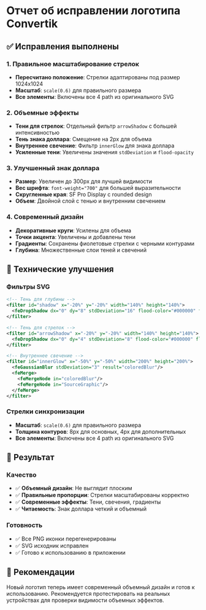 # Отчет об исправлении логотипа Convertik

## ✅ Исправления выполнены

### 1. Правильное масштабирование стрелок
- **Пересчитано положение**: Стрелки адаптированы под размер 1024x1024
- **Масштаб**: `scale(0.6)` для правильного размера
- **Все элементы**: Включены все 4 path из оригинального SVG

### 2. Объемные эффекты
- **Тени для стрелок**: Отдельный фильтр `arrowShadow` с большей интенсивностью
- **Тень знака доллара**: Смещение на 2px для объема
- **Внутреннее свечение**: Фильтр `innerGlow` для знака доллара
- **Усиленные тени**: Увеличены значения `stdDeviation` и `flood-opacity`

### 3. Улучшенный знак доллара
- **Размер**: Увеличен до 300px для лучшей видимости
- **Вес шрифта**: `font-weight="700"` для большей выразительности
- **Скругленные края**: SF Pro Display с rounded design
- **Объем**: Двойной слой с тенью и внутренним свечением

### 4. Современный дизайн
- **Декоративные круги**: Усилены для объема
- **Точки акцента**: Увеличены и добавлены тени
- **Градиенты**: Сохранены фиолетовые стрелки с черными контурами
- **Глубина**: Множественные слои теней и свечений

## 🎨 Технические улучшения

### Фильтры SVG
```svg
<!-- Тень для глубины -->
<filter id="shadow" x="-20%" y="-20%" width="140%" height="140%">
  <feDropShadow dx="0" dy="8" stdDeviation="16" flood-color="#000000" flood-opacity="0.2"/>
</filter>

<!-- Тень для стрелок -->
<filter id="arrowShadow" x="-20%" y="-20%" width="140%" height="140%">
  <feDropShadow dx="0" dy="4" stdDeviation="8" flood-color="#000000" flood-opacity="0.3"/>
</filter>

<!-- Внутреннее свечение -->
<filter id="innerGlow" x="-50%" y="-50%" width="200%" height="200%">
  <feGaussianBlur stdDeviation="3" result="coloredBlur"/>
  <feMerge> 
    <feMergeNode in="coloredBlur"/>
    <feMergeNode in="SourceGraphic"/>
  </feMerge>
</filter>
```

### Стрелки синхронизации
- **Масштаб**: `scale(0.6)` для правильного размера
- **Толщина контуров**: 8px для основных, 4px для дополнительных
- **Все элементы**: Включены все 4 path из оригинального SVG

## 📱 Результат

### Качество
- ✅ **Объемный дизайн**: Не выглядит плоским
- ✅ **Правильные пропорции**: Стрелки масштабированы корректно
- ✅ **Современные эффекты**: Тени, свечения, градиенты
- ✅ **Читаемость**: Знак доллара четкий и объемный

### Готовность
- ✅ Все PNG иконки перегенерированы
- ✅ SVG исходник исправлен
- ✅ Готово к использованию в приложении

## 🚀 Рекомендации

Новый логотип теперь имеет современный объемный дизайн и готов к использованию. Рекомендуется протестировать на реальных устройствах для проверки видимости объемных эффектов. 